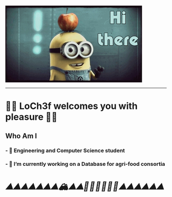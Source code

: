 <a href=""><img src="https://github.com/LoCh3f/LoCh3f/blob/main/giphy.gif" alt="presentation"/></a>

<!--#📚 hungry for knowledge #-->

----
#  🧑‍🍳  LoCh3f welcomes you with pleasure 🧑‍🍳  #
##  Who Am I

### - 🌱 Engineering and Computer Science student

### - 🔭 I’m currently working on a Database for agri-food consortia

# ___⛰️⛰️⛰️⛰️⛰️⛰️⛰️🏔️⛰️⛰️🚂🚃🚃🚃🚃🚃⛰️⛰️⛰️⛰️⛰️⛰️___ #


<!--- 🌱👯 I’m looking to collaborate on ...
<!--- 🤔 I’m looking for help with ...
<!-- 💬 Ask me about ...
<!--- 📫 How to reach me: ...
<!--- ⚡ Fun fact: ...

